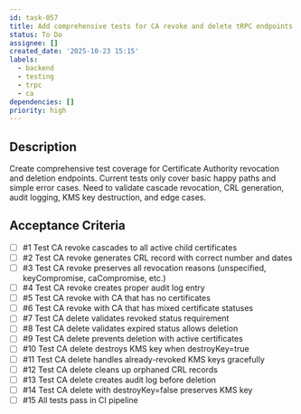 ```yaml
---
id: task-057
title: Add comprehensive tests for CA revoke and delete tRPC endpoints
status: To Do
assignee: []
created_date: '2025-10-23 15:15'
labels:
  - backend
  - testing
  - trpc
  - ca
dependencies: []
priority: high
---
```


## Description

<!-- SECTION:DESCRIPTION:BEGIN -->
Create comprehensive test coverage for Certificate Authority revocation and deletion endpoints. Current tests only cover basic happy paths and simple error cases. Need to validate cascade revocation, CRL generation, audit logging, KMS key destruction, and edge cases.
<!-- SECTION:DESCRIPTION:END -->

## Acceptance Criteria
<!-- AC:BEGIN -->
- [ ] #1 Test CA revoke cascades to all active child certificates
- [ ] #2 Test CA revoke generates CRL record with correct number and dates
- [ ] #3 Test CA revoke preserves all revocation reasons (unspecified, keyCompromise, caCompromise, etc.)
- [ ] #4 Test CA revoke creates proper audit log entry
- [ ] #5 Test CA revoke with CA that has no certificates
- [ ] #6 Test CA revoke with CA that has mixed certificate statuses
- [ ] #7 Test CA delete validates revoked status requirement
- [ ] #8 Test CA delete validates expired status allows deletion
- [ ] #9 Test CA delete prevents deletion with active certificates
- [ ] #10 Test CA delete destroys KMS key when destroyKey=true
- [ ] #11 Test CA delete handles already-revoked KMS keys gracefully
- [ ] #12 Test CA delete cleans up orphaned CRL records
- [ ] #13 Test CA delete creates audit log before deletion
- [ ] #14 Test CA delete with destroyKey=false preserves KMS key
- [ ] #15 All tests pass in CI pipeline
<!-- AC:END -->
